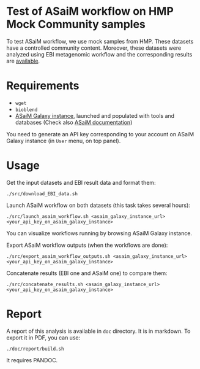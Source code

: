 Test of ASaiM workflow on HMP Mock Community samples
====================================================

To test ASaiM workflow, we use mock samples from HMP. These datasets have a controlled community content. Moreover, these datasets were analyzed using EBI metagenomic workflow and the corresponding results are [available](https://www.ebi.ac.uk/metagenomics/projects/SRP004311).

# Requirements

- `wget`
- `bioblend`
- [ASaiM Galaxy instance](https://github.com/ASaiM/framework), launched and populated with tools and databases (Check also [ASaiM documentation](http://asaim.readthedocs.org/en/latest/framework/index.html))

You need to generate an API key corresponding to your account on ASaiM Galaxy instance (in `User` menu, on top panel).

# Usage

Get the input datasets and EBI result data and format them:

```
./src/download_EBI_data.sh
```

Launch ASaiM workflow on both datasets (this task takes several hours):

```
./src/launch_asaim_workflow.sh <asaim_galaxy_instance_url> <your_api_key_on_asaim_galaxy_instance>
```

You can visualize workflows running by browsing ASaiM Galaxy instance. 

Export ASaiM workflow outputs (when the workflows are done):

```
./src/export_asaim_workflow_outputs.sh <asaim_galaxy_instance_url> <your_api_key_on_asaim_galaxy_instance>
``` 

Concatenate results (EBI one and ASaiM one) to compare them:

```
./src/concatenate_results.sh <asaim_galaxy_instance_url> <your_api_key_on_asaim_galaxy_instance>
```

# Report

A report of this analysis is available in `doc` directory. It is in markdown. To export it in PDF, you can use:

```
./doc/report/build.sh
```

It requires PANDOC.
